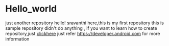 # Hello_world
just another repository
hello!
sravanthi here,this is my first repository
this is sample repository didn't do anything ,
if you want to learn how to create repository,just [clickhere](https://guides.github.com_to_wiki)
just refer https://developer.android.com for more information
